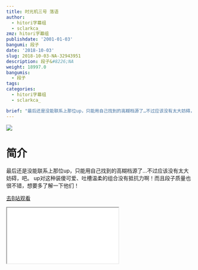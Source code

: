 ```yaml
---
title: 时光机三号 落语
author:
  - hitori字幕组
  - sclarkca_
zmz: hitori字幕组
publishdate: '2001-01-03'
bangumi: 段子
date: '2018-10-03'
slug: 2018-10-03-NA-32943951
description: 段子&#8226;NA
weight: 18997.0
bangumis:
  - 段子
tags:
categories:
  - hitori字幕组
  - sclarkca_

brief: "最后还是没能联系上那位up，只能用自己找到的高糊档源了…不过应该没有太大妨碍，吧。 up对这种装傻可爱、吐槽温柔的组合没有抵抗力啊！而且段子质量也很不错，想要多了解一下他们！"
---
```

![](https://i.imgur.com/INvQNIM.jpg)
# 简介  
最后还是没能联系上那位up，只能用自己找到的高糊档源了…不过应该没有太大妨碍，吧。
up对这种装傻可爱、吐槽温柔的组合没有抵抗力啊！而且段子质量也很不错，想要多了解一下他们！  

[去B站观看](https://www.bilibili.com/video/av32943951/)
<div class ="resp-container"><iframe class="testiframe" src="//player.bilibili.com/player.html?aid=32943951"", scrolling="no", allowfullscreen="true" > </iframe></div> 
